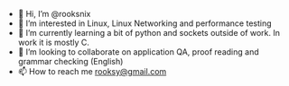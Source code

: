 - 👋 Hi, I’m @rooksnix
- 👀 I’m interested in Linux, Linux Networking and performance testing
- 🌱 I’m currently learning a bit of python and sockets outside of work. In work it is mostly C.
- 💞️ I’m looking to collaborate on application QA, proof reading and grammar checking (English)
- 📫 How to reach me rooksy@gmail.com

<!---
rooksnix/metaboxis a ✨ special ✨ repository because its `README.md` (this file) appears on your GitHub profile.
You can click the Preview link to take a look at your changes.
--->
